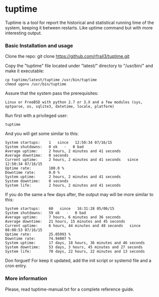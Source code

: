 tuptime
=======

Tuptime is a tool for report the historical and statistical running time of the system, keeping it between restarts. Like uptime command but with more interesting output.


### Basic Installation and usage

Clone the repo:
	git clone https://github.com/rfrail3/tuptime.git

Copy the "tuptime" file located under "latest/" directory to "/usr/bin/" and make it executable:

	cp tuptime/latest/tuptime /usr/bin/tuptime
	chmod ugo+x /usr/bin/tuptime

Assure that the system pass the prerequisites:

	Linux or FreeBSD with python 2.7 or 3.X and a few modules (sys, optparse, os, sqlite3, datetime, locale, platform)

Run first with a privileged user:

	tuptime

And you will get some similar to this:

	System startups:	1   since   12:50:34 07/16/15
	System shutdowns:	0 ok   -   0 bad
	Average uptime: 	2 hours, 2 minutes and 41 seconds
	Average downtime: 	0 seconds
	Current uptime: 	2 hours, 2 minutes and 41 seconds   since   12:50:34 07/16/15
	Uptime rate: 		100.0 %
	Downtime rate: 		0.0 %
	System uptime: 		2 hours, 2 minutes and 41 seconds
	System downtime: 	0 seconds
	System life: 		2 hours, 2 minutes and 41 seconds

If you do the same a few days after, the output may will be more similar to this:

	System startups:	60   since   16:31:28 05/06/15
	System shutdowns:	59 ok   -   0 bad
	Average uptime: 	7 hours, 6 minutes and 36 seconds
	Average downtime: 	21 hours, 15 minutes and 45 seconds
	Current uptime: 	6 hours, 44 minutes and 48 seconds   since   08:08:53 07/16/15
	Uptime rate: 		25.05993 %
	Downtime rate: 		74.94007 %
	System uptime: 		17 days, 18 hours, 36 minutes and 46 seconds
	System downtime: 	53 days, 3 hours, 45 minutes and 27 seconds
	System life: 		70 days, 22 hours, 22 minutes and 13 seconds

Don forguet! For keep it updated, add the init script or systemd file and a cron entry.



### More information

Please, read tuptime-manual.txt for a complete reference guide.
